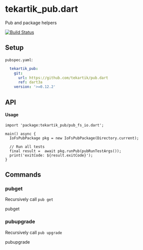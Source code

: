 # tekartik_pub.dart

Pub and package helpers

[![Build Status](https://travis-ci.org/tekartik/tekartik_pub.dart.svg?branch=master)](https://travis-ci.org/tekartik/tekartik_pub.dart)

## Setup

`pubspec.yaml`:

```yaml
  tekartik_pub:
    git:
      url: https://github.com/tekartik/pub.dart
      ref: dart3a
    version: '>=0.12.2'
```
## API

#### Usage

````
import 'package:tekartik_pub/pub_fs_io.dart';

main() async {
  IoFsPubPackage pkg = new IoFsPubPackage(Directory.current);

  // Run all tests
  final result =  await pkg.runPub(pubRunTestArgs());
  print('exitCode: ${result.exitCode}');
}
````

## Commands

### pubget

Recursively call `pub get`

   pubget
    
### pubupgrade

Recursively call `pub upgrade`

   pubupgrade
   
